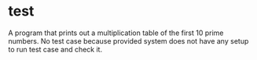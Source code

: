 # test
A program that prints out a multiplication table of the first 10 prime numbers.
No test case because provided system does not have any setup to run test case and check it.
